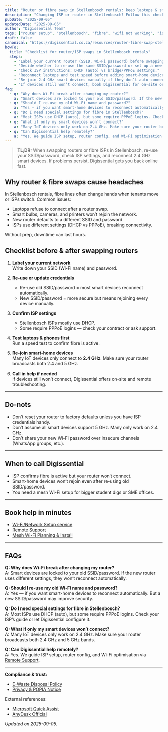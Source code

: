 ```yaml
---
title: "Router or fibre swap in Stellenbosch rentals: keep laptops & smart devices online"
description: "Changing ISP or router in Stellenbosch? Follow this checklist to keep laptops, Wi-Fi, and smart-home devices online with no downtime."
pubDate: "2025-09-05"
updatedDate: "2025-09-05"
author: "Digissential Team"
tags: ["router setup", "stellenbosch", "fibre", "wifi not working", "isp change"]
draft: false
canonical: "https://digissential.co.za/resources/router-fibre-swap-stellenbosch-rentals/"
howTo:
  title: "Checklist for router/ISP swaps in Stellenbosch rentals"
  steps:
    - "Label your current router (SSID, Wi-Fi password) before swapping hardware."
    - "Decide whether to re-use the same SSID/password or set up a new one."
    - "Check ISP instructions: DHCP (auto) vs bridge/PPPoE settings."
    - "Reconnect laptops and test speed before adding smart-home devices."
    - "Re-join 2.4 GHz smart devices manually if they don’t auto-connect."
    - "If devices still won’t connect, book Digissential for on-site or remote Wi-Fi setup."
faq:
  - q: "Why does Wi-Fi break after changing my router?"
    a: "Smart devices are locked to your old SSID/password. If the new router uses different settings, they won’t reconnect automatically."
  - q: "Should I re-use my old Wi-Fi name and password?"
    a: "Yes — if you want smart-home devices to reconnect automatically. But a new SSID/password may improve security."
  - q: "Do I need special settings for fibre in Stellenbosch?"
    a: "Most ISPs use DHCP (auto), but some require PPPoE logins. Check your ISP’s guide or let Digissential configure it."
  - q: "What if only my smart devices won’t connect?"
    a: "Many IoT devices only work on 2.4 GHz. Make sure your router broadcasts both 2.4 GHz and 5 GHz bands."
  - q: "Can Digissential help remotely?"
    a: "Yes. We guide ISP setup, router config, and Wi-Fi optimisation via [Remote Support](/services/remote-support-setup/)."
---
```


> **TL;DR:** When swapping routers or fibre ISPs in Stellenbosch, re-use your SSID/password, check ISP settings, and reconnect 2.4 GHz smart devices. If problems persist, Digissential gets you back online fast.

## Why router & fibre swaps cause headaches

In Stellenbosch rentals, fibre lines often change hands when tenants move or ISPs switch. Common issues:
- Laptops refuse to connect after a router swap.  
- Smart bulbs, cameras, and printers won’t rejoin the network.  
- New router defaults to a different SSID and password.  
- ISPs use different settings (DHCP vs PPPoE), breaking connectivity.  

Without prep, downtime can last hours.

## Checklist before & after swapping routers

1. **Label your current network**  
   Write down your SSID (Wi-Fi name) and password.  

2. **Re-use or update credentials**  
   - Re-use old SSID/password = most smart devices reconnect automatically.  
   - New SSID/password = more secure but means rejoining every device manually.  

3. **Confirm ISP settings**  
   - Stellenbosch ISPs mostly use DHCP.  
   - Some require PPPoE logins — check your contract or ask support.  

4. **Test laptops & phones first**  
   Run a speed test to confirm fibre is active.  

5. **Re-join smart-home devices**  
   Many IoT devices only connect to **2.4 GHz**. Make sure your router broadcasts both 2.4 and 5 GHz.  

6. **Call in help if needed**  
   If devices still won’t connect, Digissential offers on-site and remote troubleshooting.  

---

## Do-nots

- Don’t reset your router to factory defaults unless you have ISP credentials handy.  
- Don’t assume all smart devices support 5 GHz. Many only work on 2.4 GHz.  
- Don’t share your new Wi-Fi password over insecure channels (WhatsApp groups, etc.).  

---

## When to call Digissential

- ISP confirms fibre is active but your router won’t connect.  
- Smart-home devices won’t rejoin even after re-using old SSID/password.  
- You need a mesh Wi-Fi setup for bigger student digs or SME offices.  

---

## Book help in minutes

- [Wi-Fi/Network Setup service](/services/wifi-network-setup/)  
- [Remote Support](/services/remote-support-setup/)  
- [Mesh Wi-Fi Planning & Install](/services/mesh-wifi-planning-install/)  

---

## FAQs

**Q: Why does Wi-Fi break after changing my router?**  
A: Smart devices are locked to your old SSID/password. If the new router uses different settings, they won’t reconnect automatically.

**Q: Should I re-use my old Wi-Fi name and password?**  
A: Yes — if you want smart-home devices to reconnect automatically. But a new SSID/password may improve security.

**Q: Do I need special settings for fibre in Stellenbosch?**  
A: Most ISPs use DHCP (auto), but some require PPPoE logins. Check your ISP’s guide or let Digissential configure it.

**Q: What if only my smart devices won’t connect?**  
A: Many IoT devices only work on 2.4 GHz. Make sure your router broadcasts both 2.4 GHz and 5 GHz bands.

**Q: Can Digissential help remotely?**  
A: Yes. We guide ISP setup, router config, and Wi-Fi optimisation via [Remote Support](/services/remote-support-setup/).

---

**Compliance & trust:**  
- [E-Waste Disposal Policy](/legal/ewaste-disposal-policy/)  
- [Privacy & POPIA Notice](/legal/privacy-popia-processing-notice/)  

External references:  
- [Microsoft Quick Assist](https://support.microsoft.com/en-us/windows/get-help-with-quick-assist)  
- [AnyDesk Official](https://anydesk.com/)  

*Updated on 2025-09-05.*
